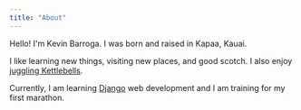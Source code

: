 ```yaml
---
title: "About"
---
```


Hello! I'm Kevin Barroga. I was born and raised in Kapaa, Kauai.

I like learning new things, visiting new places, and good scotch.
I also enjoy [juggling Kettlebells](https://youtu.be/OydQfyc1Xnw).

Currently, I am learning [Django](https://www.djangoproject.com/) web development and I am training for my first marathon.

